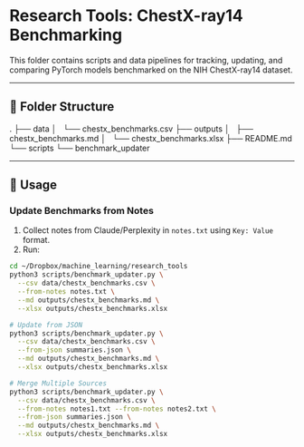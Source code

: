 # Research Tools: ChestX-ray14 Benchmarking

This folder contains scripts and data pipelines for tracking, updating, and comparing 
PyTorch models benchmarked on the NIH ChestX-ray14 dataset.

---

## 📂 Folder Structure
.
├── data
│   └── chestx_benchmarks.csv
├── outputs
│   ├── chestx_benchmarks.md
│   └── chestx_benchmarks.xlsx
├── README.md
└── scripts
    └── benchmark_updater


---

## 🚀 Usage

### Update Benchmarks from Notes
1. Collect notes from Claude/Perplexity in `notes.txt` using `Key: Value` format.
2. Run:
```bash
cd ~/Dropbox/machine_learning/research_tools
python3 scripts/benchmark_updater.py \
  --csv data/chestx_benchmarks.csv \
  --from-notes notes.txt \
  --md outputs/chestx_benchmarks.md \
  --xlsx outputs/chestx_benchmarks.xlsx

# Update from JSON
python3 scripts/benchmark_updater.py \
  --csv data/chestx_benchmarks.csv \
  --from-json summaries.json \
  --md outputs/chestx_benchmarks.md \
  --xlsx outputs/chestx_benchmarks.xlsx

# Merge Multiple Sources
python3 scripts/benchmark_updater.py \
  --csv data/chestx_benchmarks.csv \
  --from-notes notes1.txt --from-notes notes2.txt \
  --from-json summaries.json \
  --md outputs/chestx_benchmarks.md \
  --xlsx outputs/chestx_benchmarks.xlsx
